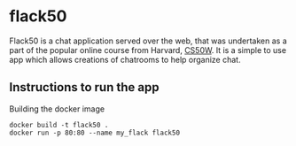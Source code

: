 # flack50

Flack50 is a chat application served over the web, that was undertaken as a part of the popular online course from Harvard, [CS50W](https://courses.edx.org/courses/course-v1:HarvardX+CS50W+Web/course/). It is a simple to use app which allows creations of chatrooms to help organize chat.

## Instructions to run the app

Building the docker image
```docker
docker build -t flack50 .
docker run -p 80:80 --name my_flack flack50
```

